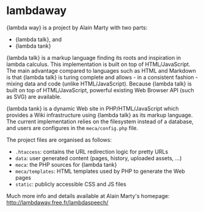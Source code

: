 # lambdaway

{lambda way} is a project by Alain Marty with two parts:

  - {lambda talk}, and
  - {lambda tank}

{lambda talk} is a markup language finding its roots and inspiration in lambda calculus. This implementation is built on top of HTML/JavaScript. The main advantage compared to languages such as HTML and Markdown is that {lambda talk} is turing complete and allows - in a consistent fashion - mixing data and code (unlike HTML/JavaScript). Because {lambda talk} is built on top of HTML/JavaScript, powerful existing Web Browser API (such as SVG) are available.

{lambda tank} is a dynamic Web site in PHP/HTML/JavaScript which provides a Wiki infrastructure using {lambda talk} as its markup language. The current implementation relies on the filesystem instead of a database, and users are configures in the `meca/config.php` file.

The project files are organised as follows:

  - `.htaccess`: contains the URL redirection logic for pretty URLs
  - `data`: user generated content (pages, history, uploaded assets, …)
  - `meca`: the PHP sources for {lambda tank}
  - `meca/templates`: HTML templates used by PHP to generate the Web pages
  - `static`: publicly accessible CSS and JS files

Much more info and details available at Alain Marty's homepage: http://lambdaway.free.fr/lambdaspeech/
